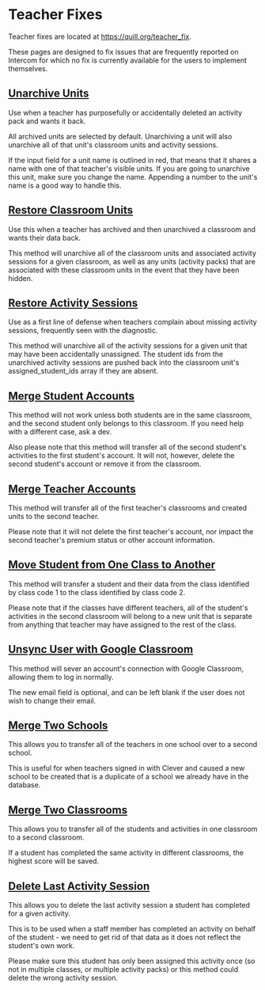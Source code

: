 # Teacher Fixes

Teacher fixes are located at <https://quill.org/teacher_fix>.

These pages are designed to fix issues that are frequently reported on Intercom for which no fix is currently available for the users to implement themselves.

## [Unarchive Units](https://quill.org/teacher_fix/unarchive_units)

Use when a teacher has purposefully or accidentally deleted an activity pack and wants it back.

All archived units are selected by default. Unarchiving a unit will also unarchive all of that unit's classroom units and activity sessions.

If the input field for a unit name is outlined in red, that means that it shares a name with one of that teacher's visible units. If you are going to unarchive this unit, make sure you change the name. Appending a number to the unit's name is a good way to handle this.

## [Restore Classroom Units](https://www.quill.org/teacher_fix/recover_classroom_units)

Use this when a teacher has archived and then unarchived a classroom and wants their data back.

This method will unarchive all of the classroom units and associated activity sessions for a given classroom, as well as any units (activity packs) that are associated with these classroom units in the event that they have been hidden.

## [Restore Activity Sessions](https://www.quill.org/teacher_fix/recover_activity_sessions)

Use as a first line of defense when teachers complain about missing activity sessions, frequently seen with the diagnostic.

This method will unarchive all of the activity sessions for a given unit that may have been accidentally unassigned. The student ids from the unarchived activity sessions are pushed back into the classroom unit's assigned_student_ids array if they are absent.

## [Merge Student Accounts](https://www.quill.org/teacher_fix/merge_student_accounts)

This method will not work unless both students are in the same classroom, and the second student only belongs to this classroom. If you need help with a different case, ask a dev.

Also please note that this method will transfer all of the second student's activities to the first student's account. It will not, however, delete the second student's account or remove it from the classroom.

## [Merge Teacher Accounts](https://www.quill.org/teacher_fix/merge_teacher_accounts)

This method will transfer all of the first teacher's classrooms and created units to the second teacher.

Please note that it will not delete the first teacher's account, nor impact the second teacher's premium status or other account information.

## [Move Student from One Class to Another](https://www.quill.org/teacher_fix/move_student)

This method will transfer a student and their data from the class identified by class code 1 to the class identified by class code 2.

Please note that if the classes have different teachers, all of the student's activities in the second classroom will belong to a new unit that is separate from anything that teacher may have assigned to the rest of the class.

## [Unsync User with Google Classroom](https://www.quill.org/teacher_fix/google_unsync)

This method will sever an account's connection with Google Classroom, allowing them to log in normally.

The new email field is optional, and can be left blank if the user does not wish to change their email.

## [Merge Two Schools](https://www.quill.org/teacher_fix/merge_two_schools)

This allows you to transfer all of the teachers in one school over to a second school.

This is useful for when teachers signed in with Clever and caused a new school to be created that is a duplicate of a school we already have in the database.

## [Merge Two Classrooms](https://www.quill.org/teacher_fix/merge_two_classrooms)

This allows you to transfer all of the students and activities in one classroom to a second classroom.

If a student has completed the same activity in different classrooms, the highest score will be saved.

## [Delete Last Activity Session](https://www.quill.org/teacher_fix/delete_last_activity_session)

This allows you to delete the last activity session a student has completed for a given activity.

This is to be used when a staff member has completed an activity on behalf of the student - we need to get rid of that data as it does not reflect the student's own work.

Please make sure this student has only been assigned this activity once (so not in multiple classes, or multiple activity packs) or this method could delete the wrong activity session.

